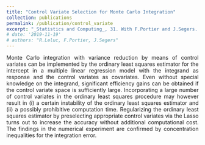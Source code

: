 ```yaml
---
title: "Control Variate Selection for Monte Carlo Integration"
collection: publications
permalink: /publication/control_variate
excerpt: "_Statistics and Computing_, 31. With F.Portier and J.Segers. ([arXiv](https://arxiv.org/pdf/1906.10920)),([PDF](https://rdcu.be/cnesX)),([code](https://github.com/RemiLELUC/ControlVariateSelection))"
# date: '2019-11-19'
# authors: "R.Leluc, F.Portier, J.Segers"
---
```

<p align="justify">
Monte Carlo integration with variance reduction by means of control variates can be implemented by the ordinary least squares estimator for the intercept in a multiple linear regression model with the integrand as response and the control variates as covariates. Even without special knowledge on the integrand, significant efficiency gains can be obtained if the control variate space is sufficiently large. Incorporating a large number of control variates in the ordinary least squares procedure may however result in (i) a certain instability of the ordinary least squares estimator and (ii) a possibly prohibitive computation time. Regularizing the ordinary least squares estimator by preselecting appropriate control variates via the Lasso turns out to increase the accuracy without additional computational cost. The findings in the numerical experiment are confirmed by concentration inequalities for the integration error.
